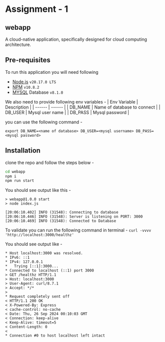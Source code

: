 # Assignment - 1
## webapp

A cloud-native application, specifically designed for cloud computing architecture.

## Pre-requisites
To run this application you will need following 

- [Node.js](https://nodejs.org/) `v20.17.0 LTS`
- [NPM](https://www.npmjs.com/) `v10.8.2`
- [MYSQL](https://www.mysql.com/) Database `v8.1.0`
 
We also need to provide following env variables - 
| Env Variable | Description |
| ------ | ------ |
| DB_NAME | Name of database to connect |
| DB_USER | Mysql user name |
| DB_PASS | Mysql password |

you can use the following command -
```
export DB_NAME=<name of database> DB_USER=<mysql username> DB_PASS=<mysql password>
```

## Installation

clone the repo and follow the steps below - 

```sh
cd webapp
npm i
npm run start
```

You should see output like this - 
```
> webapp@1.0.0 start
> node index.js

[20:06:10.402] INFO (31548): Connecting to database
[20:06:10.446] INFO (31548): Server is listening on PORT: 3000
[20:06:10.469] INFO (31548): Connected to Database
```
To validate you can run the following command in terminal - 
`curl -vvvv 'http://localhost:3000/healthz'`

You should see output like - 
```
* Host localhost:3000 was resolved.
* IPv6: ::1
* IPv4: 127.0.0.1
*   Trying [::1]:3000...
* Connected to localhost (::1) port 3000
> GET /healthz HTTP/1.1
> Host: localhost:3000
> User-Agent: curl/8.7.1
> Accept: */*
> 
* Request completely sent off
< HTTP/1.1 200 OK
< X-Powered-By: Express
< cache-control: no-cache
< Date: Thu, 26 Sep 2024 00:10:03 GMT
< Connection: keep-alive
< Keep-Alive: timeout=5
< Content-Length: 0
< 
* Connection #0 to host localhost left intact
```
